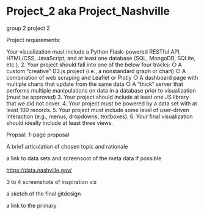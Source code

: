 # Project_2 aka Project_Nashville
group 2 project 2

Project requirements:

Your visualization must include a Python Flask–powered RESTful API, HTML/CSS,
JavaScript, and at least one database (SQL, MongoDB, SQLite, etc.).
2. Your project should fall into one of the below four tracks:
  ○ A custom “creative” D3.js project (i.e., a nonstandard graph or chart)
  ○ A combination of web scraping and Leaflet or Plotly
  ○ A dashboard page with multiple charts that update from the same data
  ○ A “thick” server that performs multiple manipulations on data in a database prior
  to visualization (must be approved)
3. Your project should include at least one JS library that we did not cover.
4. Your project must be powered by a data set with at least 100 records.
5. Your project must include some level of user-driven interaction (e.g., menus,
  dropdowns, textboxes).
6. Your final visualization should ideally include at least three views. 

Propsal:
1-page proposal

A brief articulation of chosen topic and rationale

a link to data sets and screensoot of the meta data if possible

https://data.nashville.gov/

3 to 4 screenshots of inspiration viz

a sketch of the final gitdesign

a link to the primary 
